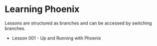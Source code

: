 # Learning Phoenix

Lessons are structured as branches and can be accessed by switching branches.

* Lesson 001 - Up and Running with Phoenix
